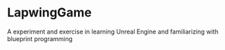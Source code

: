 # LapwingGame
A experiment and exercise in learning Unreal Engine and familiarizing with blueprint programming 
